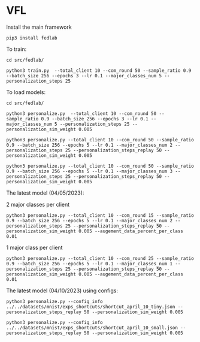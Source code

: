 # VFL

Install the main framework

```
pip3 install fedlab
```


To train:

```
cd src/fedlab/

python3 train.py  --total_client 10 --com_round 50 --sample_ratio 0.9 --batch_size 256 --epochs 3 --lr 0.1 --major_classes_num 5 --personalization_steps 25
```

To load models:

```
cd src/fedlab/

python3 personalize.py  --total_client 10 --com_round 50 --sample_ratio 0.9 --batch_size 256 --epochs 3 --lr 0.1 --major_classes_num 5 --personalization_steps 25 --personalization_sim_weight 0.005

python3 personalize.py --total_client 10 --com_round 50 --sample_ratio 0.9 --batch_size 256 --epochs 5 --lr 0.1 --major_classes_num 2 --personalization_steps 25 --personalization_steps_replay 50 --personalization_sim_weight 0.005

python3 personalize.py --total_client 10 --com_round 50 --sample_ratio 0.9 --batch_size 256 --epochs 5 --lr 0.1 --major_classes_num 3 --personalization_steps 25 --personalization_steps_replay 50 --personalization_sim_weight 0.005

```

The latest model (04/05/2023):


2 major classes per client
```
python3 personalize.py --total_client 10 --com_round 15 --sample_ratio 0.9 --batch_size 256 --epochs 5 --lr 0.1 --major_classes_num 2 --personalization_steps 25 --personalization_steps_replay 50 --personalization_sim_weight 0.005 --augement_data_percent_per_class  0.01

```

1 major class per client

```
python3 personalize.py --total_client 10 --com_round 25 --sample_ratio 0.9 --batch_size 256 --epochs 5 --lr 0.1 --major_classes_num 1 --personalization_steps 25 --personalization_steps_replay 50 --personalization_sim_weight 0.005 --augement_data_percent_per_class  0.01

```

<!-- The latest model (04/10/2023):

```
python3 personalize.py --personalization_steps_replay 50 --personalization_sim_weight 0.005   --total_client 10 --com_round 25 --sample_ratio 0.9 --batch_size 256 --epochs 5 --lr 0.1 --major_classes_num 1 --personalization_steps 25 --augement_data_percent_per_class  0.005 --model tinymlp --augement_data_with_zeros 250;

python3 personalize.py --personalization_steps_replay 50 --personalization_sim_weight 0.005 --total_client 10 --com_round 25 --sample_ratio 0.9 --batch_size 256 --epochs 5 --lr 0.1 --major_classes_num 1 --personalization_steps 25 --augement_data_percent_per_class  0.005 --model smallmlp --augement_data_with_zeros 250;
 -->

The latest model (04/10/2023) using configs:

```
python3 personalize.py --config_info ../../datasets/mnist/exps_shortcuts/shortcut_april_10_tiny.json --personalization_steps_replay 50 --personalization_sim_weight 0.005

python3 personalize.py --config_info ../../datasets/mnist/exps_shortcuts/shortcut_april_10_small.json --personalization_steps_replay 50 --personalization_sim_weight 0.005

```